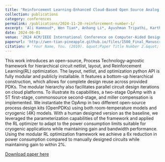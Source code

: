 ```yaml
---
title: "Reinforcement Learning-Enhanced Cloud-Based Open Source Analog Circuit Generator for Standard and Cryogenic Temperatures in 130-nm and 180-nm OpenPDKs"
collection: publications
category: conferences
permalink: /publications/2024-11-20-reinforcement-number-1/
excerpt: 'Ali Hammoud*, Wen Tian*, Anhang Li*, Ayushman Tripathi, Karthik Lakshmanan, Harsh Khandeparkar, Ryan Wans, Gregory Kielian, Boris Murmann, Dennis Sylvester, Mehdi Saligane'
date: 2024-06-01
venue: '2024 ACM/IEEE International Conference on Computer‑Aided Design (ICCAD 2024)'
paperurl: 'http://wen-tian-pineapple.github.io/files/1500_Final_Manuscript.pdf'
citation: # 'Your Name, You. (2010). &quot;Paper Title Number 2.&quot; <i>Journal 1</i>. 1(2).'
---
```


This work introduces an open-source, Process Technology-agnostic framework for hierarchical circuit netlist, layout, and Reinforcement Learning(RL) optimization. The layout, netlist, and optimization python API is fully modular and publicly installable. It features a bottom-up hierarchical
construction, which allows for complete design reuse across provided PDKs. The modular hierarchy also facilitates parallel circuit design iterations on cloud platforms. To illustrate its capabilities, a two-stage OpAmp with a 5T first-stage, commonsource second-stage, and miller compensation is implemented. We instantiate the OpAmp in two different open-source process design kits (OpenPDKs) using both room-temperature models and cryogenic (4K) models. With a human designed version as the baseline, we leveraged the parameterization capabilities of the framework and applied the RL optimizer to adapt to the power consumption limits suitable for cryogenic applications while maintaining gain and bandwidth performance. Using the modular RL optimization framework we achieve a 6x reduction in power consumption compared to manually designed circuits while maintaining gain to within 2%.

[Download paper here](http://wen-tian-pineapple.github.io/files/1500_Final_Manuscript.pdf)